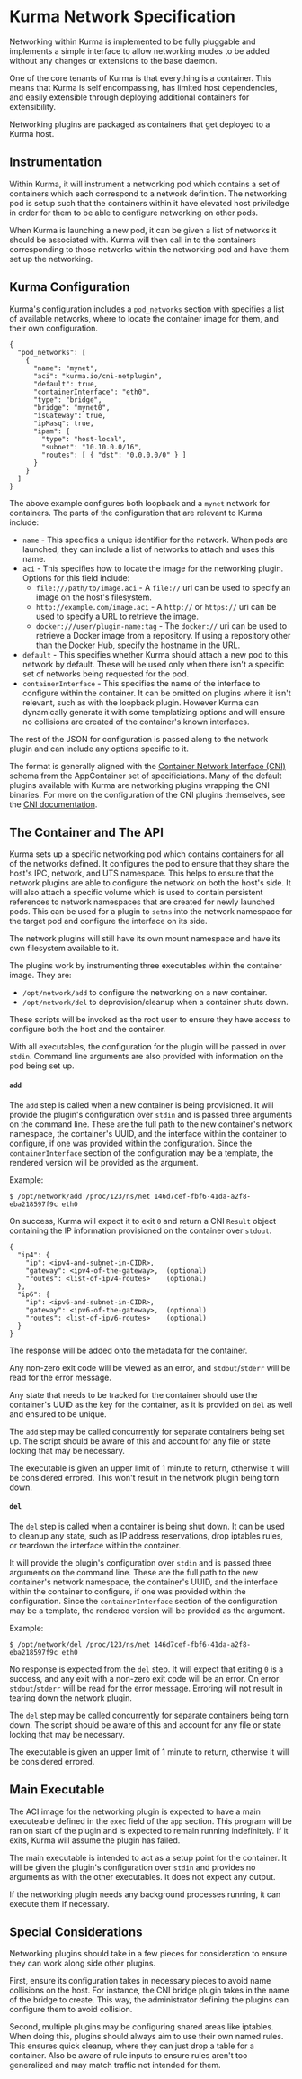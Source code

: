 # Kurma Network Specification

Networking within Kurma is implemented to be fully pluggable and implements a
simple interface to allow networking modes to be added without any changes or
extensions to the base daemon.

One of the core tenants of Kurma is that everything is a container. This means
that Kurma is self encompassing, has limited host dependencies, and easily
extensible through deploying additional containers for extensibility.

Networking plugins are packaged as containers that get deployed to a Kurma host.

## Instrumentation

Within Kurma, it will instrument a networking pod which contains a set of
containers which each correspond to a network definition. The networking pod is
setup such that the containers within it have elevated host priviledge in order
for them to be able to configure networking on other pods.

When Kurma is launching a new pod, it can be given a list of networks it should
be associated with. Kurma will then call in to the containers corresponding to
those networks within the networking pod and have them set up the networking.

## Kurma Configuration

Kurma's configuration includes a `pod_networks` section with specifies a list of
available networks, where to locate the container image for them, and their own
configuration.

```
{
  "pod_networks": [
    {
      "name": "mynet",
      "aci": "kurma.io/cni-netplugin",
      "default": true,
      "containerInterface": "eth0",
      "type": "bridge",
      "bridge": "mynet0",
      "isGateway": true,
      "ipMasq": true,
      "ipam": {
        "type": "host-local",
        "subnet": "10.10.0.0/16",
        "routes": [ { "dst": "0.0.0.0/0" } ]
      }
    }
  ]
}
```

The above example configures both loopback and a `mynet` network for
containers. The parts of the configuration that are relevant to Kurma include:

* `name` - This specifies a unique identifier for the network. When pods are
  launched, they can include a list of networks to attach and uses this name.
* `aci` - This specifies how to locate the image for the networking
  plugin. Options for this field include:
  * `file:///path/to/image.aci` - A `file://` uri can be used to specify an
    image on the host's filesystem.
  * `http://example.com/image.aci` - A `http://` or `https://` uri can be used
    to specify a URL to retrieve the image.
  * `docker:///user/plugin-name:tag` - The `docker://` uri can be used to
    retrieve a Docker image from a repository. If using a repository other than
    the Docker Hub, specify the hostname in the URL.
* `default` - This specifies whether Kurma should attach a new pod to this
  network by default. These will be used only when there isn't a specific set of
  networks being requested for the pod.
* `containerInterface` - This specifies the name of the interface to configure
  within the container. It can be omitted on plugins where it isn't relevant,
  such as with the loopback plugin. However Kurma can dynamically generate it
  with some templatizing options and will ensure no collisions are created of
  the container's known interfaces.

The rest of the JSON for configuration is passed along to the network plugin and
can include any options specific to it.

The format is generally aligned with the
[Container Network Interface (CNI)](https://github.com/containernetworking/cni) schema from the
AppContainer set of specificiations. Many of the default plugins available with
Kurma are networking plugins wrapping the CNI binaries. For more on the
configuration of the CNI plugins themselves, see the
[CNI documentation](https://github.com/containernetworking/cni/tree/master/Documentation).

## The Container and The API

Kurma sets up a specific networking pod which contains containers for all of the
networks defined. It configures the pod to ensure that they share the host's
IPC, network, and UTS namespace. This helps to ensure that the network plugins
are able to configure the network on both the host's side. It will also attach a
specific volume which is used to contain persistent references to network
namespaces that are created for newly launched pods. This can be used for a
plugin to `setns` into the network namespace for the target pod and configure
the interface on its side.

The network plugins will still have its own mount namespace and have its own
filesystem available to it.

The plugins work by instrumenting three executables within the container
image. They are:

* `/opt/network/add` to configure the networking on a new container.
* `/opt/network/del` to deprovision/cleanup when a container shuts down.

These scripts will be invoked as the root user to ensure they have access to
configure both the host and the container.

With all executables, the configuration for the plugin will be passed in over
`stdin`. Command line arguments are also provided with information on the
pod being set up.

#### `add`

The `add` step is called when a new container is being provisioned. It will
provide the plugin's configuration over `stdin` and is passed three arguments on
the command line. These are the full path to the new container's network
namespace, the container's UUID, and the interface within the container to
configure, if one was provided within the configuration. Since the
`containerInterface` section of the configuration may be a template, the
rendered version will be provided as the argument.

Example:

```
$ /opt/network/add /proc/123/ns/net 146d7cef-fbf6-41da-a2f8-eba218597f9c eth0
```

On success, Kurma will expect it to exit `0` and return a CNI `Result` object
containing the IP information provisioned on the container over `stdout`.

```
{
  "ip4": {
    "ip": <ipv4-and-subnet-in-CIDR>,
    "gateway": <ipv4-of-the-gateway>,  (optional)
    "routes": <list-of-ipv4-routes>    (optional)
  },
  "ip6": {
    "ip": <ipv6-and-subnet-in-CIDR>,
    "gateway": <ipv6-of-the-gateway>,  (optional)
    "routes": <list-of-ipv6-routes>    (optional)
  }
}
```

The response will be added onto the metadata for the container.

Any non-zero exit code will be viewed as an error, and `stdout`/`stderr` will be
read for the error message.

Any state that needs to be tracked for the container should use the container's
UUID as the key for the container, as it is provided on `del` as well and
ensured to be unique.

The `add` step may be called concurrently for separate containers being set
up. The script should be aware of this and account for any file or state locking
that may be necessary.

The executable is given an upper limit of 1 minute to return, otherwise it will
be considered errored. This won't result in the network plugin being torn down.

#### `del`

The `del` step is called when a container is being shut down. It can be used to
cleanup any state, such as IP address reservations, drop iptables rules, or
teardown the interface within the container.

It will provide the plugin's configuration over `stdin` and is passed three
arguments on the command line. These are the full path to the new container's
network namespace, the container's UUID, and the interface within the container
to configure, if one was provided within the configuration. Since the
`containerInterface` section of the configuration may be a template, the
rendered version will be provided as the argument.

Example:

```
$ /opt/network/del /proc/123/ns/net 146d7cef-fbf6-41da-a2f8-eba218597f9c eth0
```

No response is expected from the `del` step. It will expect that exiting `0` is
a success, and any exit with a non-zero exit code will be an error. On error
`stdout`/`stderr` will be read for the error message. Erroring will not result
in tearing down the network plugin.

The `del` step may be called concurrently for separate containers being torn
down. The script should be aware of this and account for any file or state
locking that may be necessary.

The executable is given an upper limit of 1 minute to return, otherwise it will
be considered errored.

## Main Executable

The ACI image for the networking plugin is expected to have a main executeable
defined in the `exec` field of the `app` section. This program will be ran on
start of the plugin and is expected to remain running indefinitely. If it exits,
Kurma will assume the plugin has failed.

The main executable is intended to act as a setup point for the container. It
will be given the plugin's configuration over `stdin` and provides no arguments
as with the other executables. It does not expect any output.

If the networking plugin needs any background processes running, it can execute
them if necessary.

## Special Considerations

Networking plugins should take in a few pieces for consideration to ensure they
can work along side other plugins.

First, ensure its configuration takes in necessary pieces to avoid name
collisions on the host. For instance, the CNI bridge plugin takes in the name of
the bridge to create. This way, the administrator defining the plugins can
configure them to avoid collision.

Second, multiple plugins may be configuring shared areas like iptables. When
doing this, plugins should always aim to use their own named rules. This ensures
quick cleanup, where they can just drop a table for a container. Also be aware
of rule inputs to ensure rules aren't too generalized and may match traffic not
intended for them.
